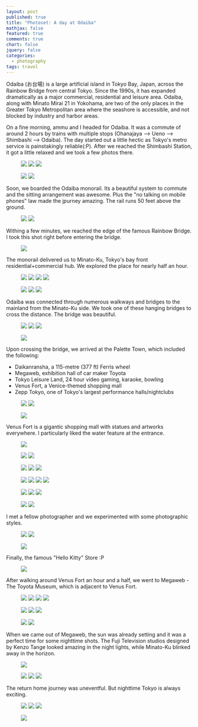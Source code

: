 ```yaml
---
layout: post
published: true
title: "Photoset: A day at Odaiba"
mathjax: false
featured: true
comments: true
chart: false
jquery: false
categories: 
  - photography
tags: travel
---
```


Odaiba (お台場) is a large artificial island in Tokyo Bay, Japan, across the Rainbow Bridge from central Tokyo. Since the 1990s, it has expanded dramatically as a major commercial, residential and leisure area. Odaiba, along with Minato Mirai 21 in Yokohama, are two of the only places in the Greater Tokyo Metropolitan area where the seashore is accessible, and not blocked by industry and harbor areas.

On a fine morning, ammu and I headed for Odaiba. It was a commute of around 2 hours by trains with multiple stops (Ohanajaya --> Ueno --> Shimbashi --> Odaiba). The day started out a little hectic as Tokyo's metro service is painstakingly reliable(:P). After we reached the Shimbashi Station, it got a little relaxed and we took a few photos there.

<figure class="third">
	<a href="{{ site.url }}/images/post/photoset-odaiba/1.jpg"><img src="{{ site.url }}/images/post/photoset-odaiba/thumb/1.jpg"></a>
	<a href="{{ site.url }}/images/post/photoset-odaiba/2.jpg"><img src="{{ site.url }}/images/post/photoset-odaiba/thumb/2.jpg"></a>
	<a href="{{ site.url }}/images/post/photoset-odaiba/3.jpg"><img src="{{ site.url }}/images/post/photoset-odaiba/thumb/3.jpg"></a>
</figure>
<figure class="half">
	<a href="{{ site.url }}/images/post/photoset-odaiba/4.jpg"><img src="{{ site.url }}/images/post/photoset-odaiba/thumb/4.jpg"></a>
	<a href="{{ site.url }}/images/post/photoset-odaiba/5.jpg"><img src="{{ site.url }}/images/post/photoset-odaiba/thumb/5.jpg"></a>
</figure>

Soon, we boarded the Odaiba monorail. Its a beautiful system to commute and the sitting arrangement was awesome. Plus the "no talking on mobile phones" law made the jpurney amazing. The rail runs 50 feet above the ground.

<figure class="half">
	<a href="{{ site.url }}/images/post/photoset-odaiba/6.jpg"><img src="{{ site.url }}/images/post/photoset-odaiba/thumb/6.jpg"></a>
	<a href="{{ site.url }}/images/post/photoset-odaiba/7.jpg"><img src="{{ site.url }}/images/post/photoset-odaiba/thumb/7.jpg"></a>
</figure>

Withing a few minutes, we reached the edge of the famous Rainbow Bridge. I took this shot right before entering the bridge.

<figure class="fit">
	<a href="{{ site.url }}/images/post/photoset-odaiba/8.jpg"><img src="{{ site.url }}/images/post/photoset-odaiba/8.jpg"></a>
</figure>

The monorail delivered us to Minato-Ku, Tokyo's bay front residential+commercial hub. We explored the place for nearly half an hour.

<figure class="fourth">
	<a href="{{ site.url }}/images/post/photoset-odaiba/9.jpg"><img src="{{ site.url }}/images/post/photoset-odaiba/thumb/9.jpg"></a>
	<a href="{{ site.url }}/images/post/photoset-odaiba/10.jpg"><img src="{{ site.url }}/images/post/photoset-odaiba/thumb/10.jpg"></a>
	<a href="{{ site.url }}/images/post/photoset-odaiba/11.jpg"><img src="{{ site.url }}/images/post/photoset-odaiba/thumb/11.jpg"></a>
	<a href="{{ site.url }}/images/post/photoset-odaiba/12.jpg"><img src="{{ site.url }}/images/post/photoset-odaiba/thumb/12.jpg"></a>
</figure>
<figure class="third">
	<a href="{{ site.url }}/images/post/photoset-odaiba/13.jpg"><img src="{{ site.url }}/images/post/photoset-odaiba/thumb/13.jpg"></a>
	<a href="{{ site.url }}/images/post/photoset-odaiba/14.jpg"><img src="{{ site.url }}/images/post/photoset-odaiba/thumb/14.jpg"></a>
	<a href="{{ site.url }}/images/post/photoset-odaiba/15.jpg"><img src="{{ site.url }}/images/post/photoset-odaiba/thumb/15.jpg"></a>
</figure>

Odaiba was connected through numerous walkways and bridges to the mainland from the Minato-Ku side. We took one of these hanging bridges to cross the distance. The bridge was beautiful.

<figure class="third">
	<a href="{{ site.url }}/images/post/photoset-odaiba/17.jpg"><img src="{{ site.url }}/images/post/photoset-odaiba/thumb/17.jpg"></a>
	<a href="{{ site.url }}/images/post/photoset-odaiba/18.jpg"><img src="{{ site.url }}/images/post/photoset-odaiba/thumb/18.jpg"></a>
	<a href="{{ site.url }}/images/post/photoset-odaiba/19.jpg"><img src="{{ site.url }}/images/post/photoset-odaiba/thumb/19.jpg"></a>
</figure>
<figure class="fit">
	<a href="{{ site.url }}/images/post/photoset-odaiba/20.jpg"><img src="{{ site.url }}/images/post/photoset-odaiba/20.jpg"></a>
</figure>

Upon crossing the bridge, we arrived at the Palette Town, which included the following: 

- Daikanransha, a 115-metre (377 ft) Ferris wheel
- Megaweb, exhibition hall of car maker Toyota
- Tokyo Leisure Land, 24 hour video gaming, karaoke, bowling
- Venus Fort, a Venice-themed shopping mall
- Zepp Tokyo, one of Tokyo's largest performance halls/nightclubs

<figure class="half">
	<a href="{{ site.url }}/images/post/photoset-odaiba/21.jpg"><img src="{{ site.url }}/images/post/photoset-odaiba/thumb/21.jpg"></a>
	<a href="{{ site.url }}/images/post/photoset-odaiba/22.jpg"><img src="{{ site.url }}/images/post/photoset-odaiba/thumb/22.jpg"></a>
</figure>
<figure class="fit">
	<a href="{{ site.url }}/images/post/photoset-odaiba/23.jpg"><img src="{{ site.url }}/images/post/photoset-odaiba/23.jpg"></a>
</figure>

Venus Fort is a gigantic shopping mall with statues and artworks everywhere. I particularly liked the water feature at the entrance.

<figure class="fit">
	<a href="{{ site.url }}/images/post/photoset-odaiba/25.jpg"><img src="{{ site.url }}/images/post/photoset-odaiba/25.jpg"></a>
</figure>
<figure class="half">
	<a href="{{ site.url }}/images/post/photoset-odaiba/26.jpg"><img src="{{ site.url }}/images/post/photoset-odaiba/thumb/26.jpg"></a>
	<a href="{{ site.url }}/images/post/photoset-odaiba/27.jpg"><img src="{{ site.url }}/images/post/photoset-odaiba/thumb/27.jpg"></a>
</figure>
<figure class="third">
	<a href="{{ site.url }}/images/post/photoset-odaiba/24.jpg"><img src="{{ site.url }}/images/post/photoset-odaiba/thumb/24.jpg"></a>
	<a href="{{ site.url }}/images/post/photoset-odaiba/41.jpg"><img src="{{ site.url }}/images/post/photoset-odaiba/thumb/41.jpg"></a>
	<a href="{{ site.url }}/images/post/photoset-odaiba/44.jpg"><img src="{{ site.url }}/images/post/photoset-odaiba/thumb/44.jpg"></a>
</figure>
<figure class="fourth">
	<a href="{{ site.url }}/images/post/photoset-odaiba/28.jpg"><img src="{{ site.url }}/images/post/photoset-odaiba/thumb/28.jpg"></a>
	<a href="{{ site.url }}/images/post/photoset-odaiba/29.jpg"><img src="{{ site.url }}/images/post/photoset-odaiba/thumb/29.jpg"></a>
	<a href="{{ site.url }}/images/post/photoset-odaiba/30.jpg"><img src="{{ site.url }}/images/post/photoset-odaiba/thumb/30.jpg"></a>
	<a href="{{ site.url }}/images/post/photoset-odaiba/31.jpg"><img src="{{ site.url }}/images/post/photoset-odaiba/thumb/31.jpg"></a>
</figure>
<figure class="third">
	<a href="{{ site.url }}/images/post/photoset-odaiba/45.jpg"><img src="{{ site.url }}/images/post/photoset-odaiba/thumb/45.jpg"></a>
	<a href="{{ site.url }}/images/post/photoset-odaiba/48.jpg"><img src="{{ site.url }}/images/post/photoset-odaiba/thumb/48.jpg"></a>
	<a href="{{ site.url }}/images/post/photoset-odaiba/50.jpg"><img src="{{ site.url }}/images/post/photoset-odaiba/thumb/50.jpg"></a>
</figure>
<figure class="half">
	<a href="{{ site.url }}/images/post/photoset-odaiba/42.jpg"><img src="{{ site.url }}/images/post/photoset-odaiba/thumb/42.jpg"></a>
	<a href="{{ site.url }}/images/post/photoset-odaiba/43.jpg"><img src="{{ site.url }}/images/post/photoset-odaiba/thumb/43.jpg"></a>
</figure>

I met a fellow photographer and we experimented with some photographic styles.

<figure class="half">
	<a href="{{ site.url }}/images/post/photoset-odaiba/45.jpg"><img src="{{ site.url }}/images/post/photoset-odaiba/thumb/45.jpg"></a>
	<a href="{{ site.url }}/images/post/photoset-odaiba/46.jpg"><img src="{{ site.url }}/images/post/photoset-odaiba/thumb/46.jpg"></a>
</figure>
<figure class="fit">
	<a href="{{ site.url }}/images/post/photoset-odaiba/47.jpg"><img src="{{ site.url }}/images/post/photoset-odaiba/47.jpg"></a>
</figure>

Finally, the famous "Hello Kitty" Store :P

<figure class="fit">
	<a href="{{ site.url }}/images/post/photoset-odaiba/49.jpg"><img src="{{ site.url }}/images/post/photoset-odaiba/49.jpg"></a>
</figure>

After walking around Venus Fort an hour and a half, we went to Megaweb - The Toyota Museum, which is adjacent to Venus Fort.

<figure class="fourth">
	<a href="{{ site.url }}/images/post/photoset-odaiba/32.jpg"><img src="{{ site.url }}/images/post/photoset-odaiba/thumb/32.jpg"></a>
	<a href="{{ site.url }}/images/post/photoset-odaiba/33.jpg"><img src="{{ site.url }}/images/post/photoset-odaiba/thumb/33.jpg"></a>
	<a href="{{ site.url }}/images/post/photoset-odaiba/34.jpg"><img src="{{ site.url }}/images/post/photoset-odaiba/thumb/34.jpg"></a>
	<a href="{{ site.url }}/images/post/photoset-odaiba/35.jpg"><img src="{{ site.url }}/images/post/photoset-odaiba/thumb/35.jpg"></a>
</figure>
<figure class="third">
	<a href="{{ site.url }}/images/post/photoset-odaiba/36.jpg"><img src="{{ site.url }}/images/post/photoset-odaiba/thumb/36.jpg"></a>
	<a href="{{ site.url }}/images/post/photoset-odaiba/37.jpg"><img src="{{ site.url }}/images/post/photoset-odaiba/thumb/37.jpg"></a>
	<a href="{{ site.url }}/images/post/photoset-odaiba/38.jpg"><img src="{{ site.url }}/images/post/photoset-odaiba/thumb/38.jpg"></a>
</figure>
<figure class="half">
	<a href="{{ site.url }}/images/post/photoset-odaiba/39.jpg"><img src="{{ site.url }}/images/post/photoset-odaiba/thumb/39.jpg"></a>
	<a href="{{ site.url }}/images/post/photoset-odaiba/40.jpg"><img src="{{ site.url }}/images/post/photoset-odaiba/thumb/40.jpg"></a>
</figure>

When we came out of Megaweb, the sun was already setting and it was a perfect time for some nighttime shots. The Fuji Television studios designed by Kenzo Tange looked amazing in the night lights, while Minato-Ku blinked away in the horizon.

<figure class="fit">
	<a href="{{ site.url }}/images/post/photoset-odaiba/54.jpg"><img src="{{ site.url }}/images/post/photoset-odaiba/54.jpg"></a>
</figure>
<figure class="third">
	<a href="{{ site.url }}/images/post/photoset-odaiba/51.jpg"><img src="{{ site.url }}/images/post/photoset-odaiba/thumb/51.jpg"></a>
	<a href="{{ site.url }}/images/post/photoset-odaiba/52.jpg"><img src="{{ site.url }}/images/post/photoset-odaiba/thumb/52.jpg"></a>
	<a href="{{ site.url }}/images/post/photoset-odaiba/53.jpg"><img src="{{ site.url }}/images/post/photoset-odaiba/thumb/53.jpg"></a>
</figure>

The return home journey was uneventful. But nighttime Tokyo is always exciting.

<figure class="third">
	<a href="{{ site.url }}/images/post/photoset-odaiba/55.jpg"><img src="{{ site.url }}/images/post/photoset-odaiba/thumb/55.jpg"></a>
	<a href="{{ site.url }}/images/post/photoset-odaiba/56.jpg"><img src="{{ site.url }}/images/post/photoset-odaiba/thumb/56.jpg"></a>
	<a href="{{ site.url }}/images/post/photoset-odaiba/57.jpg"><img src="{{ site.url }}/images/post/photoset-odaiba/thumb/57.jpg"></a>
</figure>
<figure class="fit">
	<a href="{{ site.url }}/images/post/photoset-odaiba/58.jpg"><img src="{{ site.url }}/images/post/photoset-odaiba/58.jpg"></a>
</figure>